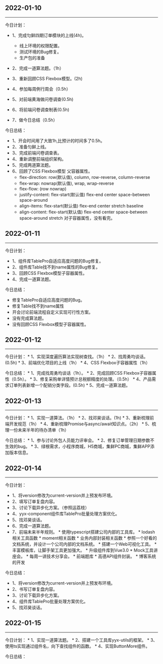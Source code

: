 ## 2022-01-10
___

今日计划：
  * 1、完成匀鲜四期订单模块的上线(4h)。
    * 线上环境的权限配置。
    * 测试环境的Bug修复。
    * 生产包的准备

  * 2、完成一道算法题。（1h）
  * 3、重新回顾CSS Flexbox模型。(2h)
  * 4、参加每周例行周会（0.5h）
  * 5、对前端黄海做问卷调查(0.5h)
  * 6、将前端问卷调查制表(0.5h)
  * 7、做今日总结（0.5h）



今日总结：
* 1、开会时间用了大致1h,比预计的时间多了0.5h。
* 2、准备匀鲜上线。
* 3、完成前端问卷调查表。
* 4、重新调整前端组织架构。
* 5、完成两道算法题。
* 6、回顾了CSS Flexbox模型 父容器属性。
    * flex-direction: row(默认值), column, row-reverse, column-reverse
    * flex-wrap: nowrap(默认值), wrap, wrap-reverse
    * flex-flow: <flex-direction> <flex-wrap> (row nowrap)
    * justify-content: flex-start(默认值) flex-end center space-between space-around
    * align-items: flex-start(默认值) flex-end center stretch baseline
    * align-content: flex-start(默认值) flex-end center space-between space-around stretch
    对子容器属性，没有看完。


## 2022-01-11
___

今日计划：
  * 1、组件库TablePro自适应高度问题的Bug修复。
  * 2、组件库Table找不到name属性的Bug修复。
  * 3、回顾CSS Flexbox模型子容器属性。
  * 4、完成一道算法题。

今日总结：
  * 修复TablePro自适应高度问题的Bug。
  * 修复Table找不到name属性
  * 开会讨论前端流程自定义实现可行性方案。
  * 没有完成算法题。
  * 没有回顾CSS Flexbox模型子容器属性。


  ## 2022-01-12
  ___

  今日计划：
    * 1、实现深度遍历算法实现树查找。（1h）
    * 2、找周勇均谈话。(0.5h)
    * 3、前端优化项目的上线（1h）
    * 4、CSS Flexbox子容器属性（1h）

  今日总结：
    * 1、完成找周勇均谈话（1h）。
    * 2、完成回顾CSS Flexbox子容器属性（0.5h）。
    * 3、修复采购单详情预计总税额精度的处理。（0.5h）
    * 4、产品需求订单列表新增一个配销分类字段。(0.5h)
    * 5、完成一道算法题。

  ## 2022-01-13
  ___

  今日计划：
    * 1、实现一道算法。（1h）
    * 2、找邓昊谈话。(1h)
    * 3、重新梳理前端开发规范（1h）
    * 4、重新梳理Promise与async/await知识点。（2h）
    * 5、梳理一份未来半年的待办清单（1h）

  今日总结：
    * 1、参与讨论外包人员能力评审会。
    * 2、修复订单管理日期参数不生效的bug。
    * 3、绿根需求，小程序商城，H5商城，集鲜PC商城，集鲜APP添加版本信息。

## 2022-01-14
___

今日计划：
  * 1、将version修改为current-version并上预发布环境。
  * 2、填写订单复盘内容。
  * 3、讨论下载异步化方案。（参照运荔枝）
  * 4、yyx-component组件库TablePro批量处理方案优化。
  * 5、找邓昊谈话。
  * 6、完成一道算法题。
  * 7、前端未来半年规则。
        * 使用typescript搭建公司内部的工具库。
          * lodash相关工具函数
          * moment相关函数
          * 业务内部封装相关函数
        * 参照一个好看的文档系统，并设计一个公司内部的文档系统。
        * 搭建一个Web可视化工具。
        * 丰富模板库，让脚手架工具更加强大。
        * 升级组件库到Vue3.0
        * Mock工具讲座会。
        * 每周一讲技术分享会。
        * 前端题库
        * 高德API组件封装。
        * 博客系统的开发

今日总结：

  * 1、将version修改为current-version并上预发布环境。
  * 2、书写订单复盘内容。
  * 3、讨论下载异步化方案。
  * 4、组件库TablePro批量处理方案优化。
  * 5、找邓昊谈话。

  ## 2022-01-15
  ___

  今日计划：
    * 1、实现一道算法题。
    * 2、搭建一个工具库yyx-utils的框架。
    * 3、使用ts实现通过组件名，向下查找组件的函数。
    * 4、实现ButtonMore组件。

  今日总结：

